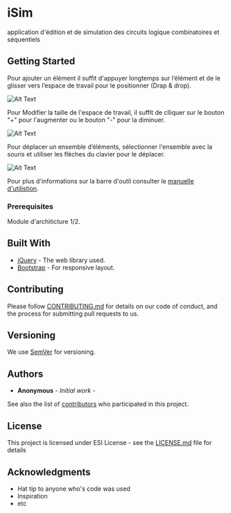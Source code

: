 # iSim

application d'édition et de simulation des circuits logique combinatoires et séquentiels

## Getting Started

Pour ajouter un élément il suffit d'appuyer longtemps sur l’élément et de le glisser vers l’espace de travail pour le positionner (Drap & drop).

![Alt Text](https://github.com/k4der2rg/iSim/blob/master/Manuel/img/creer/drop.gif)


Pour Modifier la taille de l'espace de travail, il suffit de clliquer sur le bouton "+" pour l'augmenter ou le bouton "-" pour la diminuer.

![Alt Text](https://github.com/k4der2rg/iSim/blob/master/Manuel/img/scroll.gif)

Pour déplacer un ensemble d’éléments, sélectionner l'ensemble avec la souris et utiliser les flèches du clavier pour le déplacer.

![Alt Text](https://github.com/k4der2rg/iSim/blob/master/Manuel/img/simuler/2.gif)

Pour plus d'informations sur la barre d'outil consulter le [manuelle d'utilistion](https://github.com/k4der2rg/iSim/blob/master/Manuel/manuel.html).

### Prerequisites

Module d'architicture 1/2.

## Built With

* [jQuery](http://getbootstrap.com) - The web library used.
* [Bootstrap](https://jquery.com/) - For responsive layout. 

## Contributing

Please follow [CONTRIBUTING.md](https://github.com/BqNqNNN) for details on our code of conduct, and the process for submitting pull requests to us.

## Versioning

We use [SemVer](http://semver.org/) for versioning. 

## Authors

* **Anonymous** - *Initial work* - 

See also the list of [contributors](https://github.com/k4der2rg/iSim/graphs/contributors) who participated in this project.

## License

This project is licensed under ESI License - see the [LICENSE.md](LICENSE.md) file for details

## Acknowledgments

* Hat tip to anyone who's code was used
* Inspiration
* etc
